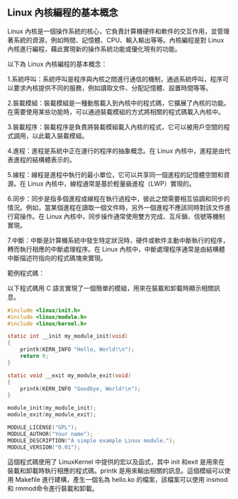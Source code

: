 ## Linux 內核編程的基本概念

Linux 內核是一個操作系統的核心，它負責計算機硬件和軟件的交互作用，並管理著系統的資源，例如時間、記憶體、CPU、輸入輸出等等。內核編程是對 Linux 內核進行編程，藉此實現新的操作系統功能或優化現有的功能。

以下為 Linux 內核編程的基本概念：

1.系統呼叫：系統呼叫是程序與內核之間進行通信的機制，通過系統呼叫，程序可以要求內核提供不同的服務，例如讀取文件、分配記憶體、設置時間等等。

2.裝載模組：裝載模組是一種動態載入到內核中的程式碼，它擴展了內核的功能。在需要使用某些功能時，可以通過裝載模組的方式將相關的程式碼載入內核中。

3.裝載程序：裝載程序是負責將裝載模組載入內核的程式，它可以被用戶空間的程式調用，以此載入裝載模組。

4.進程：進程是系統中正在運行的程序的抽象概念。在 Linux 內核中，進程是由代表進程的結構體表示的。

5.線程：線程是進程中執行的最小單位，它可以共享同一個進程的記憶體空間和資源。在 Linux 內核中，線程通常是基於輕量級進程（LWP）實現的。

6.同步：同步是指多個進程或線程在執行過程中，彼此之間需要相互協調和同步的情況。例如，當某個進程在讀取一個文件時，另外一個進程不應該同時對該文件進行寫操作。在 Linux 內核中，同步操作通常使用雙方完成、互斥鎖、信號等機制實現。

7.中斷：中斷是計算機系統中發生特定狀況時，硬件或軟件主動中斷執行的程序，轉而執行相應的中斷處理程序。在 Linux 內核中，中斷處理程序通常是由結構體中斷描述符指向的程式碼塊來實現。

範例程式碼：

以下程式碼用 C 語言實現了一個簡單的模組，用來在裝載和卸載時顯示相關訊息。 

```c
#include <linux/init.h>
#include <linux/module.h>
#include <linux/kernel.h>

static int __init my_module_init(void)
{
    printk(KERN_INFO "Hello, World!\n");
    return 0;
}

static void __exit my_module_exit(void)
{
    printk(KERN_INFO "Goodbye, World!\n");
}

module_init(my_module_init);
module_exit(my_module_exit);

MODULE_LICENSE("GPL");
MODULE_AUTHOR("Your name");
MODULE_DESCRIPTION("A simple example Linux module.");
MODULE_VERSION("0.01");
```

這個程式碼使用了 LinuxKernel 中提供的宏以及函式，其中 init 和exit 是用來在裝載和卸載時執行相應的程式碼。printk 是用來輸出相關的訊息。這個模組可以使用 Makefile 進行建構，產生一個名為 hello.ko 的檔案，該檔案可以使用 insmod 和 rmmod命令進行裝載和卸載。